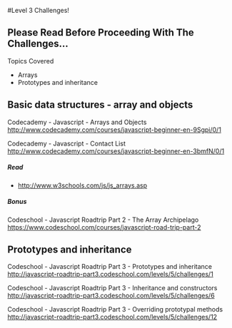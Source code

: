 #Level 3 Challenges!

## Please Read Before Proceeding With The Challenges...

Topics Covered

- Arrays
- Prototypes and inheritance

## Basic data structures - array and objects

Codecademy - Javascript - Arrays and Objects
<http://www.codecademy.com/courses/javascript-beginner-en-9Sgpi/0/1>

Codecademy - Javascript - Contact List
<http://www.codecademy.com/courses/javascript-beginner-en-3bmfN/0/1>

##### Read
- <http://www.w3schools.com/js/js_arrays.asp>

##### Bonus

Codeschool - Javascript Roadtrip Part 2 - The Array Archipelago
<https://www.codeschool.com/courses/javascript-road-trip-part-2>

## Prototypes and inheritance

Codeschool - Javascript Roadtrip Part 3 - Prototypes and inheritance
<http://javascript-roadtrip-part3.codeschool.com/levels/5/challenges/1>

Codeschool - Javascript Roadtrip Part 3 - Inheritance and constructors
<http://javascript-roadtrip-part3.codeschool.com/levels/5/challenges/6>

Codeschool - Javascript Roadtrip Part 3 - Overriding prototypal methods
<http://javascript-roadtrip-part3.codeschool.com/levels/5/challenges/12>
